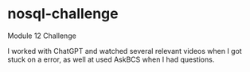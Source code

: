 # nosql-challenge
Module 12 Challenge

I worked with ChatGPT and watched several relevant videos when I got stuck on a error, as well at used AskBCS when I had questions. 
